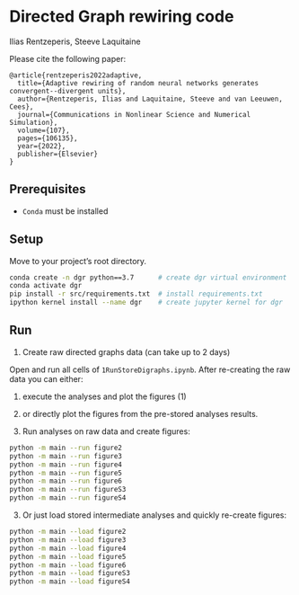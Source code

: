 # Directed Graph rewiring code

Ilias Rentzeperis, Steeve Laquitaine

Please cite the following paper:

```
@article{rentzeperis2022adaptive,
  title={Adaptive rewiring of random neural networks generates convergent--divergent​ units},
  author={Rentzeperis, Ilias and Laquitaine, Steeve and van Leeuwen, Cees},
  journal={Communications in Nonlinear Science and Numerical Simulation},
  volume={107},
  pages={106135},
  year={2022},
  publisher={Elsevier}
}
```

## Prerequisites

* `Conda` must be installed

## Setup

Move to your project’s root directory.

```bash
conda create -n dgr python==3.7      # create dgr virtual environment  
conda activate dgr
pip install -r src/requirements.txt  # install requirements.txt 
ipython kernel install --name dgr    # create jupyter kernel for dgr
```

## Run 

1. Create raw directed graphs data (can take up to 2 days)

Open and run all cells of `1RunStoreDigraphs.ipynb`. After re-creating
the raw data you can either:  
   1. execute the analyses and plot the figures (1)
   2. or directly plot the figures from the pre-stored analyses results.

1. Run analyses on raw data and create figures: 

```bash
python -m main --run figure2
python -m main --run figure3
python -m main --run figure4
python -m main --run figure5
python -m main --run figure6
python -m main --run figureS3
python -m main --run figureS4
```

3. Or just load stored intermediate analyses and quickly re-create figures:

```bash
python -m main --load figure2
python -m main --load figure3
python -m main --load figure4
python -m main --load figure5
python -m main --load figure6
python -m main --load figureS3
python -m main --load figureS4
```
